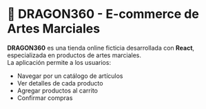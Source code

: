 # 🐉 DRAGON360 - E-commerce de Artes Marciales

**DRAGON360** es una tienda online ficticia desarrollada con **React**, especializada en productos de artes marciales.  
La aplicación permite a los usuarios:

- Navegar por un catálogo de artículos
- Ver detalles de cada producto
- Agregar productos al carrito
- Confirmar compras



